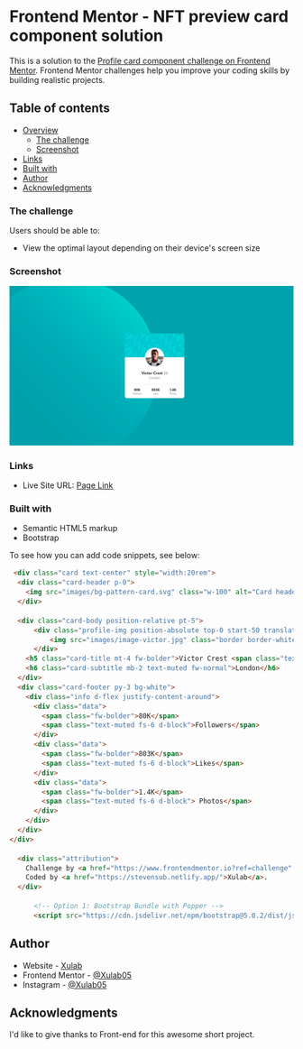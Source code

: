 # Frontend Mentor - NFT preview card component solution

This is a solution to the [Profile card component challenge on Frontend Mentor](https://www.frontendmentor.io/challenges/profile-card-component-cfArpWshJ). Frontend Mentor challenges help you improve your coding skills by building realistic projects. 

## Table of contents

- [Overview](#overview)
  - [The challenge](#the-challenge)
  - [Screenshot](#screenshot)
- [Links](#links)
- [Built with](#built-with)
- [Author](#author)
- [Acknowledgments](#acknowledgments)


### The challenge

Users should be able to:

- View the optimal layout depending on their device's screen size


### Screenshot

![](./images/profile-component-preview.png)

### Links

- Live Site URL: [Page Link](https://xulab5.github.io/profile-card-component/)

### Built with

- Semantic HTML5 markup
- Bootstrap

To see how you can add code snippets, see below:

```html
 <div class="card text-center" style="width:20rem">
  <div class="card-header p-0">
    <img src="images/bg-pattern-card.svg" class="w-100" alt="Card header image">
  </div>
  
  <div class="card-body position-relative pt-5">
      <div class="profile-img position-absolute top-0 start-50 translate-middle rounded-circle">
          <img src="images/image-victor.jpg" class="border border-white rounded-circle" alt="Victor's image">
      </div>
    <h5 class="card-title mt-4 fw-bolder">Victor Crest <span class="text-muted fw-normal">26</span></h5>
    <h6 class="card-subtitle mb-2 text-muted fw-normal">London</h6>
  </div>
  <div class="card-footer py-3 bg-white">
    <div class="info d-flex justify-content-around">
      <div class="data">
        <span class="fw-bolder">80K</span>
        <span class="text-muted fs-6 d-block">Followers</span>
      </div>
      <div class="data">
        <span class="fw-bolder">803K</span>
        <span class="text-muted fs-6 d-block">Likes</span>
      </div>
      <div class="data">
        <span class="fw-bolder">1.4K</span>
        <span class="text-muted fs-6 d-block"> Photos</span>
      </div>
    </div>
  </div>
</div>

  <div class="attribution">
    Challenge by <a href="https://www.frontendmentor.io?ref=challenge" rel="external nofollow"target="_blank">Frontend Mentor</a>. 
    Coded by <a href="https://stevensub.netlify.app/">Xulab</a>.
  </div>

      <!-- Option 1: Bootstrap Bundle with Popper -->
      <script src="https://cdn.jsdelivr.net/npm/bootstrap@5.0.2/dist/js/bootstrap.bundle.min.js" integrity="sha384-MrcW6ZMFYlzcLA8Nl+NtUVF0sA7MsXsP1UyJoMp4YLEuNSfAP+JcXn/tWtIaxVXM" crossorigin="anonymous"></script>

```


## Author

- Website - [Xulab](https://substeven.netlify.app/)
- Frontend Mentor - [@Xulab05](https://www.frontendmentor.io/profile/Xulab5)
- Instagram - [@Xulab05](https://www.instagram.com/xulab05/)

## Acknowledgments
I'd like to give thanks to Front-end for this awesome short project.


